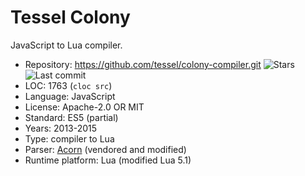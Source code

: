 # Tessel Colony

JavaScript to Lua compiler.

* Repository:       https://github.com/tessel/colony-compiler.git <span class="shields"><img src="https://img.shields.io/github/stars/tessel/colony-compiler?label=&style=flat-square" alt="Stars" title="Stars"><img src="https://img.shields.io/github/last-commit/tessel/colony-compiler?label=&style=flat-square" alt="Last commit" title="Last commit"></span>
* LOC:              1763 (`cloc src`)
* Language:         JavaScript
* License:          Apache-2.0 OR MIT
* Standard:         ES5 (partial)
* Years:            2013-2015
* Type:             compiler to Lua
* Parser:           [Acorn](../parsers/acorn.md) (vendored and modified)
* Runtime platform: Lua (modified Lua 5.1)
